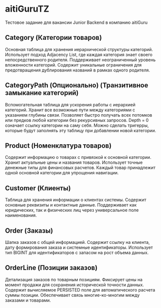 # aitiGuruTZ
Тестовое задание для вакансии Junior Backend в компанию aitiGuru

## Category (Категории товаров)
Основная таблица для хранения иерархической структуры категорий. Использует подход Adjacency List, где каждая категория знает своего непосредственного родителя. Поддерживает неограниченный уровень вложенности категорий. Содержит уникальные ограничения для предотвращения дублирования названий в рамках одного родителя.

## CategoryPath (Опционально) (Транзитивное замыкание категорий)
Вспомогательная таблица для ускорения работы с иерархией категорий. Хранит все возможные пути между категориями с указанием глубины связи. Позволяет быстро получать всех потомков или предков любой категории без рекурсивных запросов. Depth = 0 означает ссылку категории на саму себя. Можно сделать тригерры, которые будут заполнять эту таблицу при добавлении новой категории.

## Product (Номенклатура товаров)
Содержит информацию о товарах с привязкой к основной категории. Хранит актуальные цены и названия товаров. Использует точные денежные типы для финансовых расчетов. Каждый товар принадлежит одной основной категории для упрощения навигации.

## Customer (Клиенты)
Таблица для хранения информации о клиентах системы. Содержит основные реквизиты и контактные данные. Поддерживает как юридических, так и физических лиц через универсальное поле наименования.

## Order (Заказы)
Шапка заказов с общей информацией. Содержит ссылку на клиента, дату формирования заказа и системные идентификаторы. Использует тип BIGINT для идентификаторов с запасом на рост объема данных.

## OrderLine (Позиции заказов)
Детализация заказов по товарным позициям. Фиксирует цены на момент продажи для сохранения исторической точности данных. Содержит вычисляемое PERSISTED поле для автоматического расчета суммы позиции. Обеспечивает связь многие-ко-многим между заказами и товарами.
